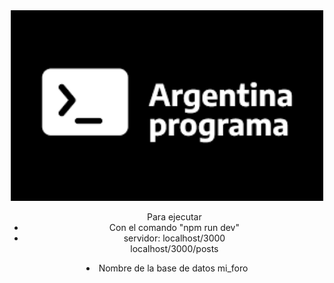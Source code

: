 <div align="center" #Comision21646B-Diego Alejo Moyano>

<img alt="argprog4.0" src="readme.png" width="500">

<ul>Para ejecutar
<li>Con el comando "npm run dev"</li>
<li>servidor: localhost/3000
  <br>
          localhost/3000/posts</li>
</ul>
<li>Nombre de la base de datos mi_foro</li>

</div>